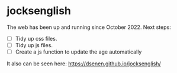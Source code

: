 # jocksenglish

The web has been up and running since October 2022.
Next steps:

- [ ] Tidy up css files.
- [ ] Tidy up js files.
- [ ] Create a js function to update the age automatically  

It also can be seen here: https://dsenen.github.io/jocksenglish/
